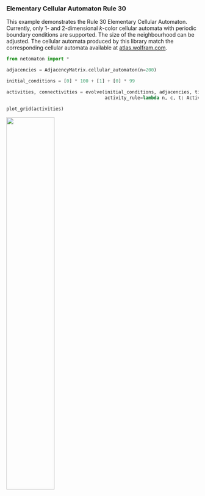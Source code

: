 ### Elementary Cellular Automaton Rule 30

This example demonstrates the Rule 30 Elementary Cellular Automaton. Currently, only 1- and 2-dimensional _k_-color
cellular automata with periodic boundary conditions are supported. The size of the neighbourhood can be adjusted. The
cellular automata produced by this library match the corresponding cellular automata available
at [atlas.wolfram.com](http://atlas.wolfram.com).

```python
from netomaton import *

adjacencies = AdjacencyMatrix.cellular_automaton(n=200)

initial_conditions = [0] * 100 + [1] + [0] * 99

activities, connectivities = evolve(initial_conditions, adjacencies, timesteps=100,
                                    activity_rule=lambda n, c, t: ActivityRule.nks_ca_rule(n, c, 30))

plot_grid(activities)
```

<img src="https://raw.githubusercontent.com/lantunes/netomaton/master/resources/rule30.png" width="50%"/>
